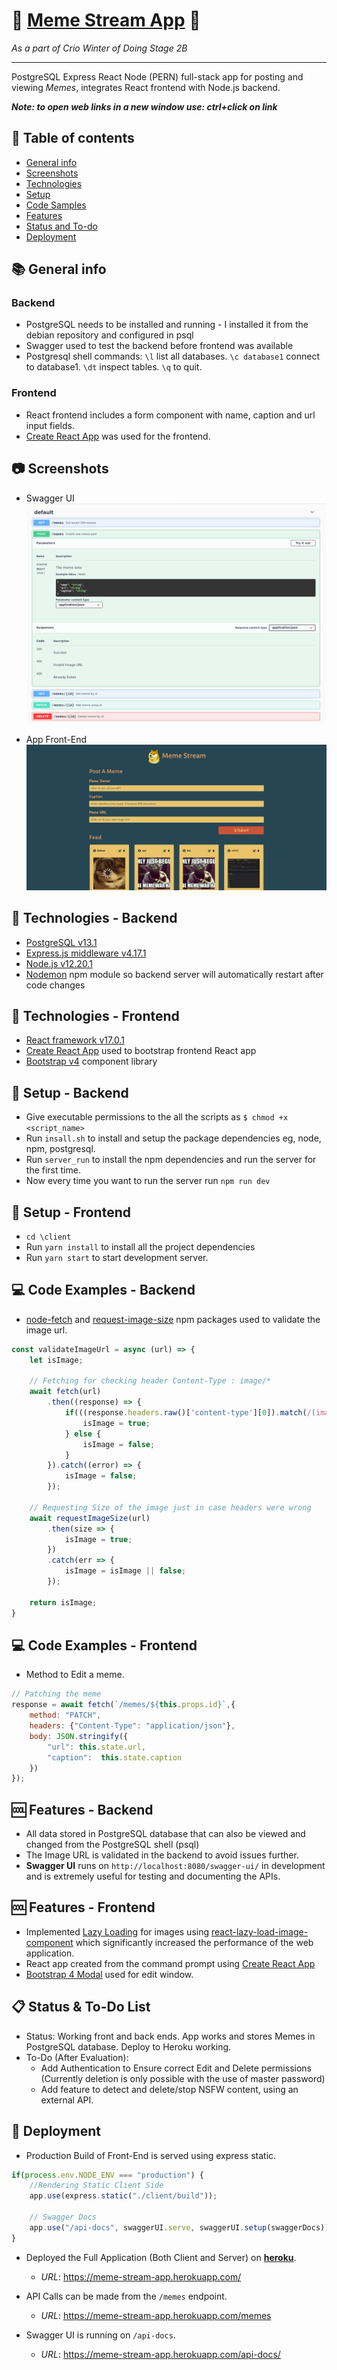 # 🐶 [Meme Stream App](https://meme-stream-app.herokuapp.com/) 🐶

_As a part of Crio Winter of Doing Stage 2B_
***
PostgreSQL Express React Node (PERN) full-stack app for posting and viewing _Memes_, integrates React frontend with Node.js backend. 

***Note: to open web links in a new window use: _ctrl+click on link_***

## :page_facing_up: Table of contents

* [General info](#general-info)
* [Screenshots](#screenshots)
* [Technologies](#technologies)
* [Setup](#setup)
* [Code Samples](#code-samples)
* [Features](#features)
* [Status and To-do](#status)
* [Deployment](#deployment)

## :books: <span id = "general-info">General info<span>

### Backend

* PostgreSQL needs to be installed and running - I installed it from the debian repository and configured in psql
* Swagger used to test the backend before frontend was available
* Postgresql shell commands: `\l` list all databases. `\c database1` connect to database1. `\dt` inspect tables. `\q` to quit.

### Frontend

* React frontend includes a form component with name, caption and url input fields.
* [Create React App](https://reactjs.org/docs/create-a-new-react-app.html#create-react-app) was used for the frontend.

## :camera: <span id = "screenshots">Screenshots</span>

* Swagger UI
![Swagger screenshot](./screens/swagger.png)

* App Front-End
![Frontend screenshot](./screens/frontend.png)

## :signal_strength: <span id = "technologies">Technologies</span> - Backend

* [PostgreSQL v13.1](https://www.postgresql.org/)
* [Express.js middleware v4.17.1](https://expressjs.com/)
* [Node.js v12.20.1](https://nodejs.org/es/)
* [Nodemon](https://www.npmjs.com/package/nodemon) npm module so backend server will automatically restart after code changes

## :signal_strength: Technologies - Frontend

* [React framework v17.0.1](https://reactjs.org/)
* [Create React App](https://reactjs.org/docs/create-a-new-react-app.html#create-react-app) used to bootstrap frontend React app
* [Bootstrap v4](https://getbootstrap.com/) component library

## :floppy_disk: <span id = "setup">Setup</span> - Backend

* Give executable permissions to the all the scripts as `$ chmod +x <script_name>`
* Run `insall.sh` to install and setup the package dependencies eg, node, npm, postgresql.
* Run `server_run` to install the npm dependencies and run the server for the first time.
* Now every time you want to run the server run `npm run dev`

## :floppy_disk: Setup - Frontend

* `cd \client`
* Run `yarn install` to install all the project dependencies
* Run `yarn start` to start development server.

## :computer: <span id = "code-samples">Code Examples</span> - Backend

* [node-fetch](https://www.npmjs.com/package/node-fetch) and [request-image-size](https://www.npmjs.com/package/request-image-size) npm packages used to validate the image url.

```javascript
const validateImageUrl = async (url) => {
    let isImage;

    // Fetching for checking header Content-Type : image/*
    await fetch(url)
        .then((response) => {
            if(((response.headers.raw()['content-type'][0]).match(/(image)+\//g)).length != 0){
                isImage = true;        
            } else {
                isImage = false;
            }
        }).catch((error) => {
            isImage = false;
        });

    // Requesting Size of the image just in case headers were wrong
    await requestImageSize(url)
        .then(size => {
            isImage = true;
        })
        .catch(err => {
            isImage = isImage || false;
        });
    
    return isImage;
}
```

## :computer: Code Examples - Frontend

* Method to Edit a meme.

```javascript
// Patching the meme
response = await fetch(`/memes/${this.props.id}`,{
    method: "PATCH",
    headers: {"Content-Type": "application/json"},
    body: JSON.stringify({
        "url": this.state.url,
        "caption":  this.state.caption
    })
});
```

## :cool: <span id = "features">Features</span> - Backend

* All data stored in PostgreSQL database that can also be viewed and changed from the PostgreSQL shell (psql)
* The Image URL is validated in the backend to avoid issues further.
* **Swagger UI** runs on `http://localhost:8080/swagger-ui/` in development and is extremely useful for testing and documenting the APIs.

## :cool: Features - Frontend

* Implemented [Lazy Loading](https://en.wikipedia.org/wiki/Lazy_loading) for images using [react-lazy-load-image-component](https://www.npmjs.com/package/react-lazy-load-image-component) which significantly increased the performance of the web application.
* React app created from the command prompt using [Create React App](https://reactjs.org/docs/create-a-new-react-app.html#create-react-app)
* [Bootstrap 4 Modal](https://www.w3schools.com/bootstrap4/bootstrap_modal.asp) used for edit window.

## :clipboard: <span id = "status">Status</span> & To-Do List

* Status: Working front and back ends. App works and stores Memes in PostgreSQL database. Deploy to Heroku working.
* To-Do (After Evaluation): 
    - Add Authentication to Ensure correct Edit and Delete permissions (Currently deletion is only possible with the use of master password) 
    - Add feature to detect and delete/stop NSFW content, using an external API.

## :rocket: <span id = "deployment">Deployment</span>

* Production Build of Front-End is served using express static.

```javascript
if(process.env.NODE_ENV === "production") {
    //Rendering Static Client Side
    app.use(express.static("./client/build"));

    // Swagger Docs
    app.use("/api-docs", swaggerUI.serve, swaggerUI.setup(swaggerDocs));
}
```

* Deployed the Full Application (Both Client and Server) on [**heroku**](https://www.heroku.com/). 

    - _URL_: https://meme-stream-app.herokuapp.com/

* API Calls can be made from the `/memes` endpoint.
    - _URL_: https://meme-stream-app.herokuapp.com/memes

* Swagger UI is running on `/api-docs`.
    - _URL_: https://meme-stream-app.herokuapp.com/api-docs/


